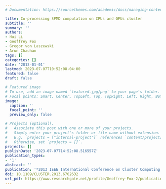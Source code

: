 ```yaml
---
# Documentation: https://sourcethemes.com/academic/docs/managing-content/

title: Co-processing SPMD computation on CPUs and GPUs cluster
subtitle: ''
summary: ''
authors:
- Hui Li
- Geoffrey Fox
- Gregor von Laszewski
- Arun Chauhan
tags: []
categories: []
date: '2013-01-01'
lastmod: 2023-07-07T10:52:08-04:00
featured: false
draft: false

# Featured image
# To use, add an image named `featured.jpg/png` to your page's folder.
# Focal points: Smart, Center, TopLeft, Top, TopRight, Left, Right, BottomLeft, Bottom, BottomRight.
image:
  caption: ''
  focal_point: ''
  preview_only: false

# Projects (optional).
#   Associate this post with one or more of your projects.
#   Simply enter your project's folder or file name without extension.
#   E.g. `projects = ["internal-project"]` references `content/project/deep-learning/index.md`.
#   Otherwise, set `projects = []`.
projects: []
publishDate: '2023-07-07T14:52:08.516557Z'
publication_types:
- '1'
abstract: ''
publication: '*2013 IEEE International Conference on Cluster Computing (CLUSTER)*'
doi: 10.1109/CLUSTER.2013.6702632
url_pdf: https://www.researchgate.net/profile/Geoffrey-Fox-2/publication/261430622_Co-processing_SPMD_computation_on_CPUs_and_GPUs_cluster/links/5899b348a6fdcc32dbde9c03/Co-processing-SPMD-computation-on-CPUs-and-GPUs-cluster.pdf
---
```


